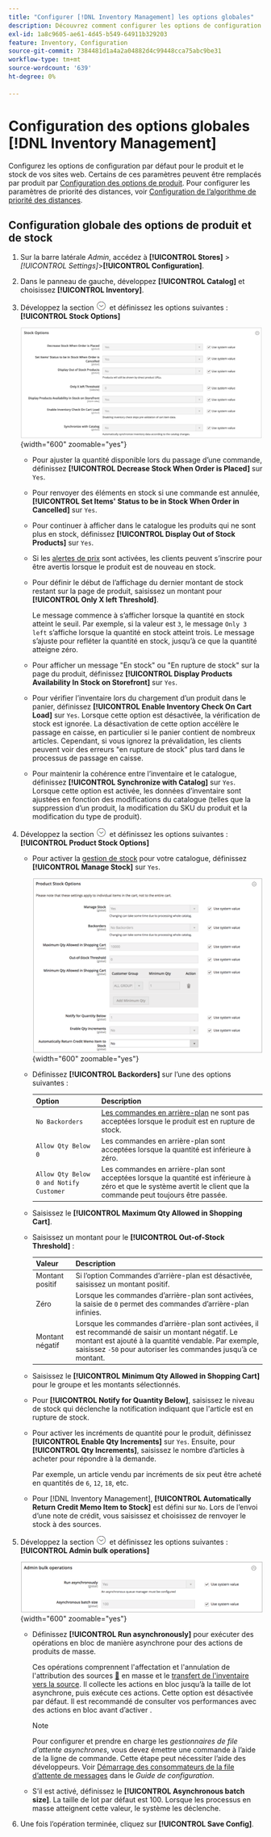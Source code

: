 ```yaml
---
title: "Configurer [!DNL Inventory Management] les options globales"
description: Découvrez comment configurer les options de configuration par défaut  [!DNL Inventory Management] pour le produit et le stock de vos sites web.
exl-id: 1a8c9605-ae61-4d45-b549-64911b329203
feature: Inventory, Configuration
source-git-commit: 7384481d1a4a2a04882d4c99448cca75abc9be31
workflow-type: tm+mt
source-wordcount: '639'
ht-degree: 0%

---
```


# Configuration des options globales [!DNL Inventory Management]

Configurez les options de configuration par défaut pour le produit et le stock de vos sites web. Certains de ces paramètres peuvent être remplacés par produit par [Configuration des options de produit](product-options.md). Pour configurer les paramètres de priorité des distances, voir [Configuration de l’algorithme de priorité des distances](distance-priority-algorithm.md).

## Configuration globale des options de produit et de stock

1. Sur la barre latérale _Admin_, accédez à **[!UICONTROL Stores]** > _[!UICONTROL Settings]_>**[!UICONTROL Configuration]**.

1. Dans le panneau de gauche, développez **[!UICONTROL Catalog]** et choisissez **[!UICONTROL Inventory]**.

1. Développez la section ![Sélecteur d’extension](../assets/icon-display-expand.png) et définissez les options suivantes :**[!UICONTROL Stock Options]**

   ![Options Stock](assets/config-catalog-inventory-stock-options.png){width="600" zoomable="yes"}

   - Pour ajuster la quantité disponible lors du passage d’une commande, définissez **[!UICONTROL Decrease Stock When Order is Placed]** sur `Yes`.

   - Pour renvoyer des éléments en stock si une commande est annulée, **[!UICONTROL Set Items' Status to be in Stock When Order in Cancelled]** sur `Yes`.

   - Pour continuer à afficher dans le catalogue les produits qui ne sont plus en stock, définissez **[!UICONTROL Display Out of Stock Products]** sur `Yes`.

   - Si les [alertes de prix](alert-setup.md) sont activées, les clients peuvent s’inscrire pour être avertis lorsque le produit est de nouveau en stock.

   - Pour définir le début de l’affichage du dernier montant de stock restant sur la page de produit, saisissez un montant pour **[!UICONTROL Only X left Threshold]**.

     Le message commence à s’afficher lorsque la quantité en stock atteint le seuil. Par exemple, si la valeur est `3`, le message `Only 3 left` s’affiche lorsque la quantité en stock atteint trois. Le message s’ajuste pour refléter la quantité en stock, jusqu’à ce que la quantité atteigne zéro.

   - Pour afficher un message &quot;En stock&quot; ou &quot;En rupture de stock&quot; sur la page du produit, définissez **[!UICONTROL Display Products Availability In Stock on Storefront]** sur `Yes`.

   - Pour vérifier l’inventaire lors du chargement d’un produit dans le panier, définissez **[!UICONTROL Enable Inventory Check On Cart Load]** sur `Yes`. Lorsque cette option est désactivée, la vérification de stock est ignorée. La désactivation de cette option accélère le passage en caisse, en particulier si le panier contient de nombreux articles. Cependant, si vous ignorez la prévalidation, les clients peuvent voir des erreurs &quot;en rupture de stock&quot; plus tard dans le processus de passage en caisse.

   - Pour maintenir la cohérence entre l’inventaire et le catalogue, définissez **[!UICONTROL Synchronize with Catalog]** sur `Yes`. Lorsque cette option est activée, les données d’inventaire sont ajustées en fonction des modifications du catalogue (telles que la suppression d’un produit, la modification du SKU du produit et la modification du type de produit).

1. Développez la section ![Sélecteur d’extension](../assets/icon-display-expand.png) et définissez les options suivantes :**[!UICONTROL Product Stock Options]**

   - Pour activer la [gestion de stock](enable.md) pour votre catalogue, définissez **[!UICONTROL Manage Stock]** sur `Yes`.

     ![Options Stock de produits](assets/config-catalog-inventory-product-stock-options.png){width="600" zoomable="yes"}

   - Définissez **[!UICONTROL Backorders]** sur l’une des options suivantes :

     | Option | Description |
     | ----- | ----- |
     | `No Backorders` | [Les commandes en arrière-plan](backorders.md) ne sont pas acceptées lorsque le produit est en rupture de stock. |
     | `Allow Qty Below 0` | Les commandes en arrière-plan sont acceptées lorsque la quantité est inférieure à zéro. |
     | `Allow Qty Below 0 and Notify Customer` | Les commandes en arrière-plan sont acceptées lorsque la quantité est inférieure à zéro et que le système avertit le client que la commande peut toujours être passée. |

   - Saisissez le **[!UICONTROL Maximum Qty Allowed in Shopping Cart]**.

   - Saisissez un montant pour le **[!UICONTROL Out-of-Stock Threshold]** :

     | Valeur | Description |
     | ----- |-----|
     | Montant positif | Si l’option Commandes d’arrière-plan est désactivée, saisissez un montant positif. |
     | Zéro | Lorsque les commandes d’arrière-plan sont activées, la saisie de `0` permet des commandes d’arrière-plan infinies. |
     | Montant négatif | Lorsque les commandes d’arrière-plan sont activées, il est recommandé de saisir un montant négatif. Le montant est ajouté à la quantité vendable. Par exemple, saisissez `-50` pour autoriser les commandes jusqu’à ce montant. |

   - Saisissez le **[!UICONTROL Minimum Qty Allowed in Shopping Cart]** pour le groupe et les montants sélectionnés.

   - Pour **[!UICONTROL Notify for Quantity Below]**, saisissez le niveau de stock qui déclenche la notification indiquant que l&#39;article est en rupture de stock.

   - Pour activer les incréments de quantité pour le produit, définissez **[!UICONTROL Enable Qty Increments]** sur `Yes`. Ensuite, pour **[!UICONTROL Qty Increments]**, saisissez le nombre d’articles à acheter pour répondre à la demande.

     Par exemple, un article vendu par incréments de six peut être acheté en quantités de `6`, `12`, `18`, etc.

   - Pour [!DNL Inventory Management], **[!UICONTROL Automatically Return Credit Memo Item to Stock]** est défini sur `No`. Lors de l’envoi d’une note de crédit, vous saisissez et choisissez de renvoyer le stock à des sources.

1. Développez la section ![Sélecteur d’extension](../assets/icon-display-expand.png) et définissez les options suivantes :**[!UICONTROL Admin bulk operations]**

   ![Opérations d’administration en bloc](assets/config-catalog-inventory-admin-bulk-operations.png){width="600" zoomable="yes"}

   - Définissez **[!UICONTROL Run asynchronously]** pour exécuter des opérations en bloc de manière asynchrone pour des actions de produits de masse.

     Ces opérations comprennent l&#39;affectation et l&#39;annulation de l&#39;attribution des sources [&#128279;](bulk-assignment.md) en masse et le [ transfert de l&#39;inventaire vers la source](inventory-transfer.md).  Il collecte les actions en bloc jusqu’à la taille de lot asynchrone, puis exécute ces actions. Cette option est désactivée par défaut. Il est recommandé de consulter vos performances avec des actions en bloc avant d’activer .

     >[!NOTE]
     >
     >Pour configurer et prendre en charge les _gestionnaires de file d’attente asynchrones_, vous devez émettre une commande à l’aide de la ligne de commande. Cette étape peut nécessiter l’aide des développeurs. Voir [Démarrage des consommateurs de la file d’attente de messages](https://experienceleague.adobe.com/docs/commerce-operations/configuration-guide/cli/start-message-queues.html?lang=fr) dans le _Guide de configuration_.

   - S’il est activé, définissez le **[!UICONTROL Asynchronous batch size]**. La taille de lot par défaut est 100. Lorsque les processus en masse atteignent cette valeur, le système les déclenche.

1. Une fois l’opération terminée, cliquez sur **[!UICONTROL Save Config]**.
